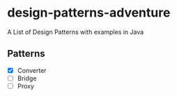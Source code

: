 # design-patterns-adventure
A List of Design Patterns with examples in Java

## Patterns
- [x] Converter
- [ ] Bridge
- [ ] Proxy
